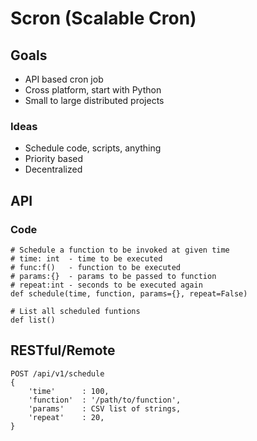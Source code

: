 # Scron (Scalable Cron)

## Goals
- API based cron job
- Cross platform, start with Python
- Small to large distributed projects


### Ideas
- Schedule code, scripts, anything
- Priority based
- Decentralized

## API

### Code


	# Schedule a function to be invoked at given time
	# time: int  - time to be executed
	# func:f()   - function to be executed
	# params:{}  - params to be passed to function
	# repeat:int - seconds to be executed again
	def schedule(time, function, params={}, repeat=False)
	
	# List all scheduled funtions
	def list()

## RESTful/Remote


	POST /api/v1/schedule
	{
		'time'      : 100,
		'function'  : '/path/to/function',
		'params'    : CSV list of strings,
		'repeat'    : 20,
	}
	


